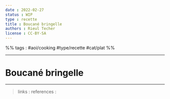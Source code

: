 ```yaml
---
date : 2022-02-27
status : WIP
type : recette
title : Boucané bringelle
authors : Rieul Techer
license : CC-BY-SA
---
```


%% tags : #aoi/cooking #type/recette #cat/plat %% 

---

Boucané bringelle
===


---
> links : 
> references : 